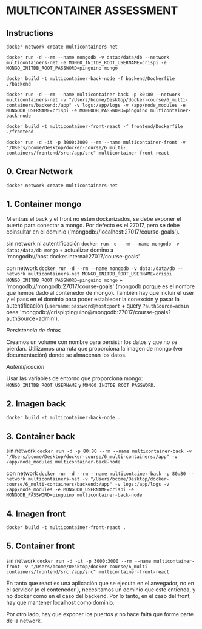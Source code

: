 # MULTICONTAINER ASSESSMENT

## Instructions

`docker network create multicontainers-net`

`docker run -d --rm --name mongodb -v data:/data/db --network multicontainers-net -e MONGO_INITDB_ROOT_USERNAME=crispi -e MONGO_INITDB_ROOT_PASSWORD=pinguino mongo`

`docker build -t multicontainer-back-node -f backend/Dockerfile ./backend`

`docker run -d --rm --name multicontainer-back -p 80:80 --network multicontainers-net -v "/Users/bcome/Desktop/docker-course/6_multi-containers/backend:/app" -v logs:/app/logs -v /app/node_modules -e MONGODB_USERNAME=crispi -e MONGODB_PASSWORD=pinguino multicontainer-back-node`

`docker build -t multicontainer-front-react -f frontend/Dockerfile ./frontend`

`docker run -d -it -p 3000:3000 --rm --name multicontainer-front -v "/Users/bcome/Desktop/docker-course/6_multi-containers/frontend/src:/app/src" multicontainer-front-react`


## 0. Crear Network 

`docker network create multicontainers-net`

## 1. Container mongo 

Mientras el back y el front no estén dockerizados, se debe exponer el puerto para conectar a mongo. Por defecto es el 27017, pero se debe coinsultar en el dominio ('mongodb://localhost:27017/course-goals'). 

sin network ni autentificación `docker run -d --rm --name mongodb -v data:/data/db mongo` + actualizar domino a 'mongodb://host.docker.internal:27017/course-goals'

con network `docker run -d --rm --name mongodb -v data:/data/db --network multicontainers-net MONGO_INITDB_ROOT_USERNAME=crispi MONGO_INITDB_ROOT_PASSWORD=pinguino mongo` + 'mongodb://mongodb:27017/course-goals' (mongodb porque es el nombre que hemos dado al contenedor de mongo). También hay que incluir el user y el pass en el dominio para poder establecer la conexción y pasar la autentificación (`username:password@host:port` + query `?authSource=admin` osea 'mongodb://crispi:pinguino@mongodb:27017/course-goals?authSource=admin').

*Persistencia de datos* 

Creamos un volume con nombre para persistir los datos y que no se pierdan. Utilizamos una ruta que proporciona la imagen de mongo (ver documentación) donde se almacenan los datos.

*Autentificación* 

Usar las variables de entorno que proporciona mongo: `MONGO_INITDB_ROOT_USERNAME` y `MONGO_INITDB_ROOT_PASSWORD`.


## 2. Imagen back 

`docker build -t multicontainer-back-node .`

## 3. Container back 

sin network `docker run -d -p 80:80 --rm --name multicontainer-back -v "/Users/bcome/Desktop/docker-course/6_multi-containers:/app" -v /app/node_modules multicontainer-back-node`

con network `docker run -d --rm --name multicontainer-back -p 80:80 --network multicontainers-net -v "/Users/bcome/Desktop/docker-course/6_multi-containers/backend:/app" -v logs:/app/logs -v /app/node_modules -e MONGODB_USERNAME=crispi -e MONGODB_PASSWORD=pinguino multicontainer-back-node`

## 4. Imagen front 

`docker build -t multicontainer-front-react .`

## 5. Container front 

sin network `docker run -d -it -p 3000:3000 --rm --name multicontainer-front -v "/Users/bcome/Desktop/docker-course/6_multi-containers/frontend/src:/app/src" multicontainer-front-react`

En tanto que react es una aplicación que se ejecuta en el anvegador, no en el servidor (o el contenedor ), necesitamos un dominio que este entienda, y no docker como en el caso del backend. Por lo tanto, en el caso del front, hay que mantener localhost como dominio.

Por otro lado, hay que exponer los puertos y no hace falta que forme parte de la network.